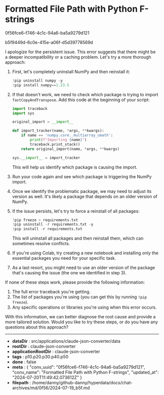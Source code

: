 # Formatted File Path with Python F-strings

0f56fce6-f746-4c1c-94a6-ba5a9279d121

b5f9449d-6c0e-415e-a06f-d5d39778569d

 I apologize for the persistent issue. This error suggests that there might be a deeper incompatibility or a caching problem. Let's try a more thorough approach:

1. First, let's completely uninstall NumPy and then reinstall it:

   ```python
   !pip uninstall numpy -y
   !pip install numpy==1.23.5
   ```

2. If that doesn't work, we need to check which package is trying to import `fastCopyAndTranspose`. Add this code at the beginning of your script:

   ```python
   import traceback
   import sys

   original_import = __import__

   def import_tracker(name, *args, **kwargs):
       if name == 'numpy.core._multiarray_umath':
           print(f"Importing {name}")
           traceback.print_stack()
       return original_import(name, *args, **kwargs)

   sys.__import__ = import_tracker
   ```

   This will help us identify which package is causing the import.

3. Run your code again and see which package is triggering the NumPy import.

4. Once we identify the problematic package, we may need to adjust its version as well. It's likely a package that depends on an older version of NumPy.

5. If the issue persists, let's try to force a reinstall of all packages:

   ```python
   !pip freeze > requirements.txt
   !pip uninstall -r requirements.txt -y
   !pip install -r requirements.txt
   ```

   This will uninstall all packages and then reinstall them, which can sometimes resolve conflicts.

6. If you're using Colab, try creating a new notebook and installing only the essential packages you need for your specific task.

7. As a last resort, you might need to use an older version of the package that's causing the issue (the one we identified in step 3).

If none of these steps work, please provide the following information:

1. The full error traceback you're getting.
2. The list of packages you're using (you can get this by running `!pip freeze`).
3. Any specific operations or libraries you're using when this error occurs.

With this information, we can better diagnose the root cause and provide a more tailored solution. Would you like to try these steps, or do you have any questions about this approach?

---

* **dataDir** : src/applications/claude-json-converter/data
* **rootDir** : claude-json-converter
* **applicationRootDir** : claude-json-converter
* **tags** : p10.p20.p30.p40.p50
* **done** : false
* **meta** : {
  "conv_uuid": "0f56fce6-f746-4c1c-94a6-ba5a9279d121",
  "conv_name": "Formatted File Path with Python F-strings",
  "updated_at": "2024-07-20T11:49:42.073612Z"
}
* **filepath** : /home/danny/github-danny/hyperdata/docs/chat-archives/md/0f56/2024-07-19_b5f.md